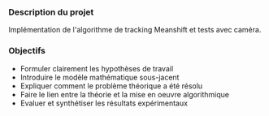 ### Description du projet

Implémentation de l'algorithme de tracking Meanshift et tests avec caméra.

### Objectifs

- Formuler clairement les hypothèses de travail
- Introduire le modèle mathématique sous-jacent
- Expliquer comment le problème théorique a été résolu
- Faire le lien entre la théorie et la mise en oeuvre algorithmique
- Evaluer et synthétiser les résultats expérimentaux
